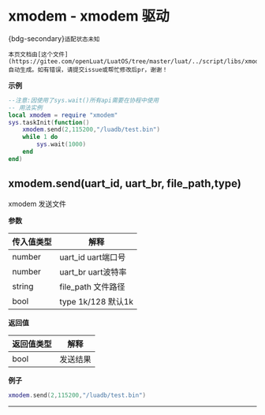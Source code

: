 # xmodem - xmodem 驱动

{bdg-secondary}`适配状态未知`

```{note}
本页文档由[这个文件](https://gitee.com/openLuat/LuatOS/tree/master/luat/../script/libs/xmodem/xmodem.lua)自动生成。如有错误，请提交issue或帮忙修改后pr，谢谢！
```


**示例**

```lua
--注意:因使用了sys.wait()所有api需要在协程中使用
-- 用法实例
local xmodem = require "xmodem"
sys.taskInit(function()
    xmodem.send(2,115200,"/luadb/test.bin")
    while 1 do
        sys.wait(1000)
    end
end)

```

## xmodem.send(uart_id, uart_br, file_path,type)

xmodem 发送文件

**参数**

|传入值类型|解释|
|-|-|
|number|uart_id uart端口号|
|number|uart_br uart波特率|
|string|file_path 文件路径|
|bool|type 1k/128 默认1k|

**返回值**

|返回值类型|解释|
|-|-|
|bool|发送结果|

**例子**

```lua
xmodem.send(2,115200,"/luadb/test.bin")

```

---

